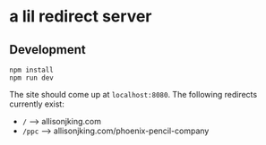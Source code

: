 # a lil redirect server

## Development

```
npm install
npm run dev
```

The site should come up at `localhost:8080`. The following redirects currently exist:

- `/` --> allisonjking.com
- `/ppc` --> allisonjking.com/phoenix-pencil-company
